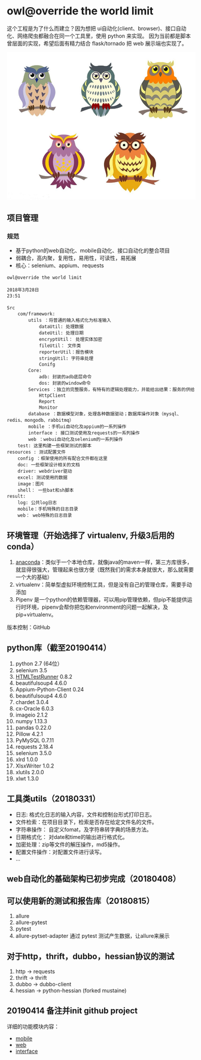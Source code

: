# owl@override the world limit

这个工程是为了什么而建立？因为想把 ui自动化(client、browser)、接口自动化、网络爬虫都融合在同一个工具里，使用 python 来实现。
因为当前都是脚本曾层面的实现，希望后面有精力结合 flask/tornado 把 web 展示端也实现了。

![](./resources/image/owl.jpg "owl")

## 项目管理

### 规范

* 基于python的web自动化、mobile自动化、接口自动化的整合项目
* 弱耦合，高内聚，复用性，易用性，可读性，易拓展
* 核心：selenium、appium、requests

```text
owl@override the world limit

2018年3月28日
23:51

Src
    com/framework:
        utils ：将普通的输入格式化为标准输入
            dataUtil: 处理数据
            dateUtil: 处理日期
            encryptUtil： 处理实体加密
            fileUtil： 文件类
            reporterUtil：报告模块
            stringUtil: 字符串处理
            Conifg
        Core:
            adb: 封装的adb底层命令
            dos: 封装的window命令
        Services ：独立的完整服务，有特有的逻辑处理能力，并能给出结果：服务的供给
            HttpClient
            Report
            Monitor
        database ：数据模型对象，处理各种数据驱动；数据库操作对象（mysql、redis、mongodb、rabbitmq）
        mobile ：手机ui自动化及appium的一系列操作
        interface : 接口测试使用及requests的一系列操作
        web ：webui自动化及selenium的一系列操作
    test: 这里构建一些框架测试的脚本
resources : 测试配置文件
    config ：框架使用的所有配合文件都在这里
    doc: 一些框架设计相关的文档
    driver: webdriver驱动
    excel: 测试使用的数据
    image：图片
    shell： 一些bat和sh脚本
result:
    log: 公共log日志
    mobile：手机特殊的日志目录
    web： web特殊的日志目录
```

## 环境管理（开始选择了 virtualenv, 升级3后用的 conda）

1. [anaconda](https://mirrors.tuna.tsinghua.edu.cn/help/anaconda/)：类似于一个本地仓库，就像java的maven一样，第三方库很多，就显得很强大，管理起来也很方便（既然我们的需求本身就很大，那么就需要一个大的基础）
2. virtualenv：简单型虚拟环境控制工具，但是没有自己的管理仓库，需要手动添加
3. Pipenv 是一个python的依赖管理器，可以用pip管理依赖，但pip不能提供运行时环境，pipenv会帮你把包和environment的问题一起解决，及pip+virtualenv。

版本控制：GitHub

## python库（截至20190414）

1. python 2.7 (64位）
2. selenium 3.5
3. [HTMLTestRunner](http://tungwaiyip.info/software/HTMLTestRunner.html) 0.8.2
4. beautifulsoup4                4.6.0
5. Appium-Python-Client          0.24
6. beautifulsoup4                4.6.0
7. chardet                       3.0.4
8. cx-Oracle                     6.0.3
9. imageio                       2.1.2
10. numpy                         1.13.3
11. pandas                        0.22.0
12. Pillow                        4.2.1
13. PyMySQL                       0.7.11
14. requests                      2.18.4
15. selenium                      3.5.0
16. xlrd                          1.0.0
17. XlsxWriter                    1.0.2
18. xlutils                       2.0.0
19. xlwt                          1.3.0

## 工具类utils（20180331）

* 日志: 格式化日志的输入内容，文件和控制台形式打印日志。
* 文件检索：在项目目录下，检索是否存在给定文件名的文件。
* 字符串操作： 自定义fomat，及字符串转字典的场景方法。
* 日期格式化： 对date和time的输出进行格式化。
* 加密处理：zip等文件的解压操作，md5操作。
* 配置文件操作：对配置文件进行读写。
* ...

## web自动化的基础架构已初步完成（20180408）

## 可以使用新的测试和报告库（20180815）

1. allure
2. allure-pytest
3. pytest
4. allure-pytset-adapter 通过 pytest 测试产生数据，让allure来展示

## 对于http，thrift，dubbo，hessian协议的测试

1. http -> requests
2. thrift -> thrift
3. dubbo -> dubbo-client
4. hessian -> python-hessian (forked mustaine)

## 20190414 备注并init github project

详细的功能模块内容：

* [mobile](framework/mobile/README.md)
* [web](framework/web/readme.md)
* [interface](framework/interface/readme.md)
